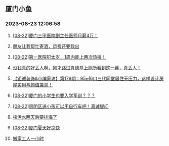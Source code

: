 ## 厦门小鱼 
### 2023-08-23 12:06:58

1. [[08-22]厦门三甲医院副主任医师月薪4万！](http://bbs.xmfish.com/read-htm-tid-18058509.html)

2. [朋友让我帮忙寄酒，运费还要我出](http://bbs.xmfish.com/read-htm-tid-18058430.html)

3. [[08-22]第一医院犯太岁，1周内能上两次热搜！](http://bbs.xmfish.com/read-htm-tid-18058500.html)

4. [没钱真的好丢人啊，刚才路过肯德基上厕所看到这一幕，真丢人！](http://bbs.xmfish.com/read-htm-tid-18058623.html)

5. [【钜诚装饰&小编家访】第179期：95㎡6口三代同堂居住无压力，这样设计房屋实用与颜值兼具！](http://bbs.xmfish.com/read-htm-tid-18058567.html)

6. [[08-22]厦门的小学生也要入学军训？？？](http://bbs.xmfish.com/read-htm-tid-18058414.html)

7. [[08-22]思明区送小孩可以用自行车吧！真诚提问](http://bbs.xmfish.com/read-htm-tid-18058476.html)

8. [核污水两天后要排海了](http://bbs.xmfish.com/read-htm-tid-18058390.html)

9. [[08-22]厦门夏天好凉快](http://bbs.xmfish.com/read-htm-tid-18058417.html)

10. [搬家工人一小时](http://bbs.xmfish.com/read-htm-tid-18058576.html)

